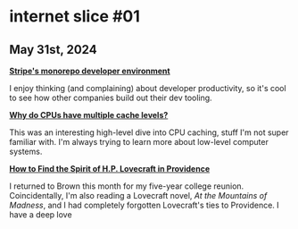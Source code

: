 # internet slice #01
## May 31st, 2024

**[Stripe's monorepo developer environment](https://blog.nelhage.com/post/stripe-dev-environment/)**

I enjoy thinking (and complaining) about developer productivity, so it's cool to see how other companies build out their dev tooling.

**[Why do CPUs have multiple cache levels?](https://fgiesen.wordpress.com/2016/08/07/why-do-cpus-have-multiple-cache-levels/)**

This was an interesting high-level dive into CPU caching, stuff I'm not super familiar with. I'm always trying to learn more about low-level computer systems.

**[How to Find the Spirit of H.P. Lovecraft in Providence](https://www.nytimes.com/2016/08/14/travel/hp-lovecraft-providence.html)**

I returned to Brown this month for my five-year college reunion. Coincidentally, I'm also reading a Lovecraft novel, *At the Mountains of Madness*, and I had completely forgotten Lovecraft's ties to Providence. I have a deep love 